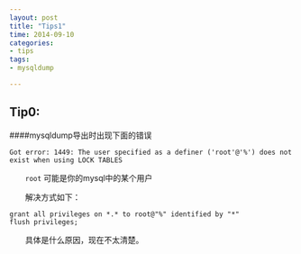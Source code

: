 ```yaml
---
layout: post
title: "Tips1"
time: 2014-09-10
categories:
- tips
tags:
- mysqldump

---
```


Tip0:
---

####mysqldump导出时出现下面的错误
	
	Got error: 1449: The user specified as a definer ('root'@'%') does not exist when using LOCK TABLES

　　`root` 可能是你的mysql中的某个用户

　　解决方式如下：

	grant all privileges on *.* to root@"%" identified by "*"
	flush privileges;

　　具体是什么原因，现在不太清楚。
